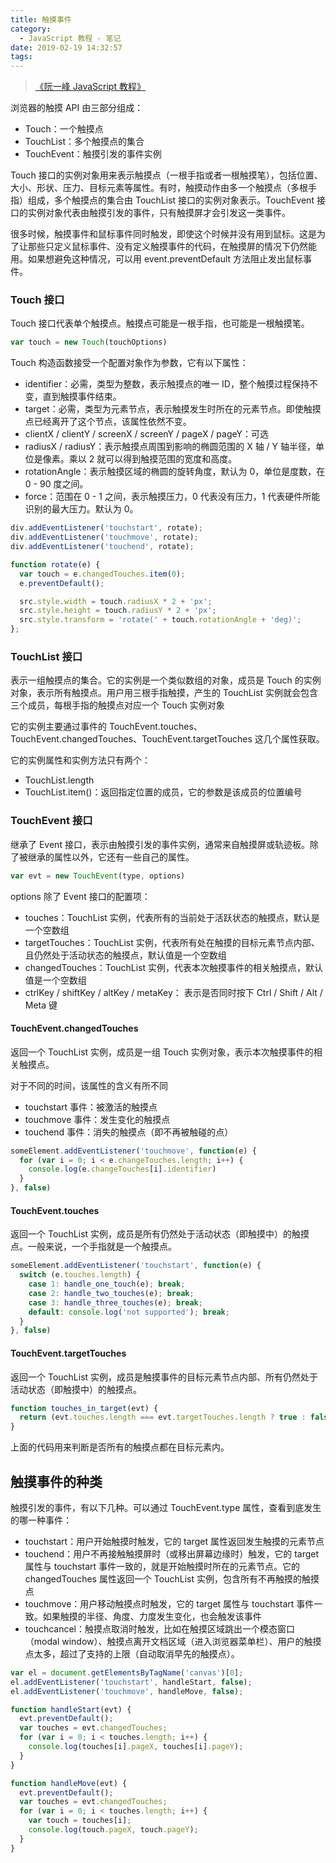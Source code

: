 ```yaml
---
title: 触摸事件
category:
  - JavaScript 教程 - 笔记
date: 2019-02-19 14:32:57
tags:
---
```


> [《阮一峰 JavaScript 教程》](https://wangdoc.com/javascript/)

浏览器的触摸 API 由三部分组成：

- Touch：一个触摸点
- TouchList：多个触摸点的集合
- TouchEvent：触摸引发的事件实例

Touch 接口的实例对象用来表示触摸点（一根手指或者一根触摸笔），包括位置、大小、形状、压力、目标元素等属性。有时，触摸动作由多一个触摸点（多根手指）组成，多个触摸点的集合由 TouchList 接口的实例对象表示。TouchEvent 接口的实例对象代表由触摸引发的事件，只有触摸屏才会引发这一类事件。

很多时候，触摸事件和鼠标事件同时触发，即使这个时候并没有用到鼠标。这是为了让那些只定义鼠标事件、没有定义触摸事件的代码，在触摸屏的情况下仍然能用。如果想避免这种情况，可以用 event.preventDefault 方法阻止发出鼠标事件。

### Touch 接口

Touch 接口代表单个触摸点。触摸点可能是一根手指，也可能是一根触摸笔。

```js
var touch = new Touch(touchOptions)
```

Touch 构造函数接受一个配置对象作为参数，它有以下属性：

- identifier：必需，类型为整数，表示触摸点的唯一 ID，整个触摸过程保持不变，直到触摸事件结束。
- target：必需，类型为元素节点，表示触摸发生时所在的元素节点。即使触摸点已经离开了这个节点，该属性依然不变。
- clientX / clientY / screenX / screenY / pageX / pageY：可选
- radiusX / radiusY：表示触摸点周围到影响的椭圆范围的 X 轴 / Y 轴半径，单位是像素。乘以 2 就可以得到触摸范围的宽度和高度。
- rotationAngle：表示触摸区域的椭圆的旋转角度，默认为 0，单位是度数，在 0 - 90 度之间。
- force：范围在 0 - 1 之间，表示触摸压力，0 代表没有压力，1 代表硬件所能识别的最大压力。默认为 0。

```js
div.addEventListener('touchstart', rotate);
div.addEventListener('touchmove', rotate);
div.addEventListener('touchend', rotate);

function rotate(e) {
  var touch = e.changedTouches.item(0);
  e.preventDefault();

  src.style.width = touch.radiusX * 2 + 'px';
  src.style.height = touch.radiusY * 2 + 'px';
  src.style.transform = 'rotate(' + touch.rotationAngle + 'deg)';
};
```

### TouchList 接口

表示一组触摸点的集合。它的实例是一个类似数组的对象，成员是 Touch 的实例对象，表示所有触摸点。用户用三根手指触摸，产生的 TouchList 实例就会包含三个成员，每根手指的触摸点对应一个 Touch 实例对象

它的实例主要通过事件的 TouchEvent.touches、TouchEvent.changedTouches、TouchEvent.targetTouches 这几个属性获取。

它的实例属性和实例方法只有两个：

- TouchList.length
- TouchList.item()：返回指定位置的成员，它的参数是该成员的位置编号

### TouchEvent 接口

继承了 Event 接口，表示由触摸引发的事件实例，通常来自触摸屏或轨迹板。除了被继承的属性以外，它还有一些自己的属性。

```js
var evt = new TouchEvent(type, options)
```

options 除了 Event 接口的配置项：

- touches：TouchList 实例，代表所有的当前处于活跃状态的触摸点，默认是一个空数组
- targetTouches：TouchList 实例，代表所有处在触摸的目标元素节点内部、且仍然处于活动状态的触摸点，默认值是一个空数组
- changedTouches：TouchList 实例，代表本次触摸事件的相关触摸点，默认值是一个空数组
- ctrlKey / shiftKey / altKey / metaKey： 表示是否同时按下 Ctrl / Shift / Alt / Meta 键

#### TouchEvent.changedTouches

返回一个 TouchList 实例，成员是一组 Touch 实例对象，表示本次触摸事件的相关触摸点。

对于不同的时间，该属性的含义有所不同

- touchstart 事件：被激活的触摸点
- touchmove 事件：发生变化的触摸点
- touchend 事件：消失的触摸点（即不再被触碰的点）

```js
someElement.addEventListener('touchmove', function(e) {
  for (var i = 0; i < e.changeTouches.length; i++) {
    console.log(e.changeTouches[i].identifier)
  }
}, false)
```

#### TouchEvent.touches

返回一个 TouchList 实例，成员是所有仍然处于活动状态（即触摸中）的触摸点。一般来说，一个手指就是一个触摸点。

```js
someElement.addEventListener('touchstart', function(e) {
  switch (e.touches.length) {
    case 1: handle_one_touch(e); break;
    case 2: handle_two_touches(e); break;
    case 3: handle_three_touches(e); break;
    default: console.log('not supported'); break;
  }
}, false)
```

#### TouchEvent.targetTouches

返回一个 TouchList 实例，成员是触摸事件的目标元素节点内部、所有仍然处于活动状态（即触摸中）的触摸点。

```js
function touches_in_target(evt) {
  return (evt.touches.length === evt.targetTouches.length ? true : false)
}
```

上面的代码用来判断是否所有的触摸点都在目标元素内。

## 触摸事件的种类

触摸引发的事件，有以下几种。可以通过 TouchEvent.type 属性，查看到底发生的哪一种事件：

- touchstart：用户开始触摸时触发，它的 target 属性返回发生触摸的元素节点
- touchend：用户不再接触触摸屏时（或移出屏幕边缘时）触发，它的 target 属性与 touchstart 事件一致的，就是开始触摸时所在的元素节点。它的 changedTouches 属性返回一个 TouchList 实例，包含所有不再触摸的触摸点
- touchmove：用户移动触摸点时触发，它的 target 属性与 touchstart 事件一致。如果触摸的半径、角度、力度发生变化，也会触发该事件
- touchcancel：触摸点取消时触发，比如在触摸区域跳出一个模态窗口（modal window）、触摸点离开文档区域（进入浏览器菜单栏）、用户的触摸点太多，超过了支持的上限（自动取消早先的触摸点）。

```js
var el = document.getElementsByTagName('canvas')[0];
el.addEventListener('touchstart', handleStart, false);
el.addEventListener('touchmove', handleMove, false);

function handleStart(evt) {
  evt.preventDefault();
  var touches = evt.changedTouches;
  for (var i = 0; i < touches.length; i++) {
    console.log(touches[i].pageX, touches[i].pageY);
  }
}

function handleMove(evt) {
  evt.preventDefault();
  var touches = evt.changedTouches;
  for (var i = 0; i < touches.length; i++) {
    var touch = touches[i];
    console.log(touch.pageX, touch.pageY);
  }
}
```

